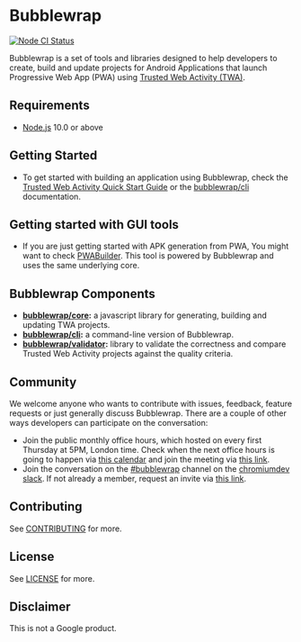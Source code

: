 <!---

  Copyright 2019 Google Inc. All Rights Reserved.
 
   Licensed under the Apache License, Version 2.0 (the "License");
   you may not use this file except in compliance with the License.
   You may obtain a copy of the License at
 
       http://www.apache.org/licenses/LICENSE-2.0
 
   Unless required by applicable law or agreed to in writing, software
   distributed under the License is distributed on an "AS IS" BASIS,
   WITHOUT WARRANTIES OR CONDITIONS OF ANY KIND, either express or implied.
   See the License for the specific language governing permissions and
   limitations under the License.
-->
# Bubblewrap
[![Node CI Status](https://github.com/GoogleChromeLabs/bubblewrap/workflows/Node%20CI/badge.svg)](https://github.com/GoogleChromeLabs/bubblewrap/actions?query=workflow%3A%22Node+CI%22)

Bubblewrap is a set of tools and libraries designed to help developers to create, build and update
projects for Android Applications that launch Progressive Web App (PWA) using
[Trusted Web Activity (TWA)](https://developers.google.com/web/android/trusted-web-activity/).

## Requirements
- [Node.js](https://nodejs.org/en/) 10.0 or above

## Getting Started
- To get started with building an application using Bubblewrap, check the [Trusted Web Activity
Quick Start Guide][1] or the [bubblewrap/cli](./packages/cli) documentation.

## Getting started with GUI tools 
- If you are just getting started with APK generation from PWA, You might want to check [PWABuilder](https://www.pwabuilder.com/).
This tool is powered by Bubblewrap and uses the same underlying core. 

## Bubblewrap Components

- **[bubblewrap/core](./packages/core):** a javascript library for generating, building and
updating TWA projects.
- **[bubblewrap/cli](./packages/cli):** a command-line version of Bubblewrap.
- **[bubblewrap/validator](./packages/validator):** library to validate the correctness and
compare Trusted Web Activity projects against the quality criteria.

## Community

We welcome anyone who wants to contribute with issues, feedback, feature requests or just
generally discuss Bubblewrap. There are a couple of other ways developers can participate
on the conversation:

 - Join the public monthly office hours, which hosted on every first Thursday at 5PM, London
 time. Check when the next office hours is going to happen via [this calendar][5] and join
 the meeting via [this link][3].
 - Join the conversation on the [#bubblewrap][4] channel on the [chromiumdev slack][6].
 If not already a member, request an invite via [this link][2].

## Contributing

See [CONTRIBUTING](./CONTRIBUTING.md) for more.

## License

See [LICENSE](./LICENSE) for more.

## Disclaimer

This is not a Google product.

[1]: https://developers.google.com/web/android/trusted-web-activity/quick-start
[2]: https://join.slack.com/t/chromiumdev/shared_invite/zt-4b4af0yu-1mZ7uF6pCjYMC4poRr8Bkg
[3]: https://meet.google.com/hps-wjke-qac
[4]: https://chromiumdev.slack.com/archives/C01829L0URJ
[5]: https://calendar.google.com/calendar/embed?src=c_jovg5osnfku7kigbo7joh1reug%40group.calendar.google.com&ctz=Europe%2FLondon&mode=AGENDA
[6]: https://chromiumdev.slack.com/
